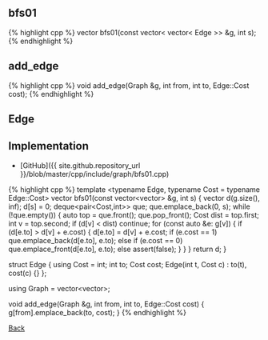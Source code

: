## bfs01

{% highlight cpp %}
vector<Cost> bfs01(const vector< vector< Edge >> &g, int s);
{% endhighlight %}

## add_edge

{% highlight cpp %}
void add_edge(Graph &g, int from, int to, Edge::Cost cost);
{% endhighlight %}

## Edge

## Implementation

- [GitHub]({{ site.github.repository_url }}/blob/master/cpp/include/graph/bfs01.cpp)

{% highlight cpp %}
template <typename Edge, typename Cost = typename Edge::Cost>
vector<Cost> bfs01(const vector<vector<Edge>> &g, int s) {
  vector<Cost> d(g.size(), inf<Cost>);
  d[s] = 0;
  deque<pair<Cost,int>> que;
  que.emplace_back(0, s);
  while (!que.empty()) {
    auto top = que.front();
    que.pop_front();
    Cost dist = top.first; int v = top.second;
    if (d[v] < dist) continue;
    for (const auto &e: g[v]) {
      if (d[e.to] > d[v] + e.cost) {
        d[e.to] = d[v] + e.cost;
        if (e.cost == 1) que.emplace_back(d[e.to], e.to);
        else if (e.cost == 0) que.emplace_front(d[e.to], e.to);
        else assert(false);
      }
    }
  }
  return d;
}

struct Edge {
  using Cost = int;
  int to;
  Cost cost;
  Edge(int t, Cost c) : to(t), cost(c) {}
};

using Graph = vector<vector<Edge>>;

void add_edge(Graph &g, int from, int to, Edge::Cost cost) {
  g[from].emplace_back(to, cost);
}
{% endhighlight %}

[Back](../..)
